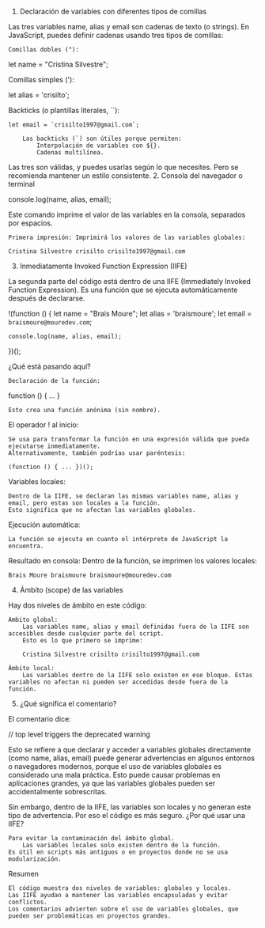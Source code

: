 1. Declaración de variables con diferentes tipos de comillas

Las tres variables name, alias y email son cadenas de texto (o strings). En JavaScript, puedes definir cadenas usando tres tipos de comillas:

    Comillas dobles ("):

let name = "Cristina Silvestre";

Comillas simples ('):

let alias = 'crisilto';

Backticks (o plantillas literales, ``):

    let email = `crisilto1997@gmail.com`;

        Las backticks (`) son útiles porque permiten:
            Interpolación de variables con ${}.
            Cadenas multilínea.

Las tres son válidas, y puedes usarlas según lo que necesites. Pero se recomienda mantener un estilo consistente. 2. Consola del navegador o terminal

console.log(name, alias, email);

Este comando imprime el valor de las variables en la consola, separados por espacios.

    Primera impresión: Imprimirá los valores de las variables globales:

    Cristina Silvestre crisilto crisilto1997@gmail.com

3. Inmediatamente Invoked Function Expression (IIFE)

La segunda parte del código está dentro de una IIFE (Immediately Invoked Function Expression). Es una función que se ejecuta automáticamente después de declararse.

!(function () {
let name = "Brais Moure";
let alias = 'braismoure';
let email = `braismoure@mouredev.com`;

    console.log(name, alias, email);

})();

¿Qué está pasando aquí?

    Declaración de la función:

function () { ... }

    Esto crea una función anónima (sin nombre).

El operador ! al inicio:

    Se usa para transformar la función en una expresión válida que pueda ejecutarse inmediatamente.
    Alternativamente, también podrías usar paréntesis:

    (function () { ... })();

Variables locales:

    Dentro de la IIFE, se declaran las mismas variables name, alias y email, pero estas son locales a la función.
    Esto significa que no afectan las variables globales.

Ejecución automática:

    La función se ejecuta en cuanto el intérprete de JavaScript la encuentra.

Resultado en consola: Dentro de la función, se imprimen los valores locales:

    Brais Moure braismoure braismoure@mouredev.com

4. Ámbito (scope) de las variables

Hay dos niveles de ámbito en este código:

    Ámbito global:
        Las variables name, alias y email definidas fuera de la IIFE son accesibles desde cualquier parte del script.
        Esto es lo que primero se imprime:

        Cristina Silvestre crisilto crisilto1997@gmail.com

    Ámbito local:
        Las variables dentro de la IIFE solo existen en ese bloque. Estas variables no afectan ni pueden ser accedidas desde fuera de la función.

5. ¿Qué significa el comentario?

El comentario dice:

// top level triggers the deprecated warning

Esto se refiere a que declarar y acceder a variables globales directamente (como name, alias, email) puede generar advertencias en algunos entornos o navegadores modernos, porque el uso de variables globales es considerado una mala práctica. Esto puede causar problemas en aplicaciones grandes, ya que las variables globales pueden ser accidentalmente sobrescritas.

Sin embargo, dentro de la IIFE, las variables son locales y no generan este tipo de advertencia. Por eso el código es más seguro.
¿Por qué usar una IIFE?

    Para evitar la contaminación del ámbito global.
        Las variables locales solo existen dentro de la función.
    Es útil en scripts más antiguos o en proyectos donde no se usa modularización.

Resumen

    El código muestra dos niveles de variables: globales y locales.
    Las IIFE ayudan a mantener las variables encapsuladas y evitar conflictos.
    Los comentarios advierten sobre el uso de variables globales, que pueden ser problemáticas en proyectos grandes.
